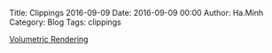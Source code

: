 Title: Clippings 2016-09-09
Date: 2016-09-09 00:00
Author: Ha.Minh
Category: Blog
Tags: clippings

[Volumetric Rendering](http://www.alanzucconi.com/2016/07/01/volumetric-rendering/)

